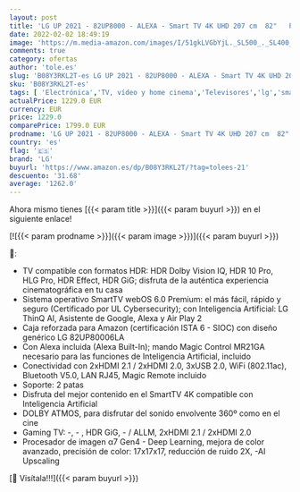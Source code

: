 ```yaml
---
layout: post
title: 'LG UP 2021 - 82UP8000 - ALEXA - Smart TV 4K UHD 207 cm  82"   Procesador Inteligente α7 Gen4  Deep Learning  100% HDR  Sonido Virtual Surround  HDMI 2.1  USB 2.0  Bluetooth 5.0  WiFi'
date: 2022-02-02 18:49:19
image: 'https://m.media-amazon.com/images/I/51gkLVGbYjL._SL500_._SL400_.jpg'
comments: true
category: ofertas
author: 'tole.es'
slug: 'B08Y3RKL2T-es LG UP 2021 - 82UP8000 - ALEXA - Smart TV 4K UHD 207 cm 82"...'
sku: 'B08Y3RKL2T-es'
tags: [ 'Electrónica','TV, vídeo y home cinema','Televisores','lg','smart','tv', ]
actualPrice: 1229.0 EUR
currency: EUR
price: 1229.0
comparePrice: 1799.0 EUR
prodname: 'LG UP 2021 - 82UP8000 - ALEXA - Smart TV 4K UHD 207 cm  82"   Procesador Inteligente α7 Gen4  Deep Learning  100% HDR  Sonido Virtual Surround  HDMI 2.1  USB 2.0  Bluetooth 5.0  WiFi'
country: 'es'
flag: '🇪🇸'
brand: 'LG'
buyurl: 'https://www.amazon.es/dp/B08Y3RKL2T/?tag=tolees-21'
descuento: '31.68'
average: '1262.0'
---
```


Ahora mismo tienes [{{< param title >}}]({{< param buyurl >}}) en el siguiente enlace!

[![{{< param prodname >}}]({{< param image >}})]({{< param buyurl >}})

🔎:

- TV compatible con formatos HDR: HDR Dolby Vision IQ, HDR 10 Pro, HLG Pro, HDR Effect, HDR GiG; disfruta de la auténtica experiencia cinematográfica en tu casa
- Sistema operativo SmartTV webOS 6.0 Premium: el más fácil, rápido y seguro (Certificado por UL Cybersecurity); con Inteligencia Artificial: LG ThinQ AI, Asistente de Google, Alexa y Air Play 2
- Caja reforzada para Amazon (certificación ISTA 6 - SIOC) con diseño genérico LG 82UP80006LA
- Con Alexa incluida (Alexa Built-In); mando Magic Control MR21GA necesario para las funciones de Inteligencia Artificial, incluido
- Conectividad con 2xHDMI 2.1 / 2xHDMI 2.0, 3xUSB 2.0, WiFi (802.11ac), Bluetooth V5.0, LAN RJ45, Magic Remote incluido
- Soporte: 2 patas
- Disfruta del mejor contenido en el SmartTV 4K compatible con Inteligencia Artificial
- DOLBY ATMOS, para disfrutar del sonido envolvente 360º como en el cine
- Gaming TV: -, - , HDR GiG, - / ALLM, 2xHDMI 2.1 / 2xHDMI 2.0
- Procesador de imagen α7 Gen4 - Deep Learning, mejora de color avanzado, precisión de color: 17x17x17, reducción de ruido 2X, -AI Upscaling

[🛒 Visítala!!!]({{< param buyurl >}})
